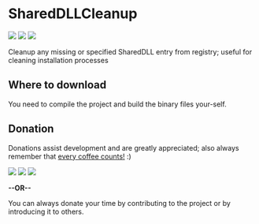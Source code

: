 # SharedDLLCleanup
[![](https://img.shields.io/github/license/falahati/SharedDLLCleanup.svg?style=flat-square)](https://github.com/falahati/SharedDLLCleanup/blob/master/LICENSE)
[![](https://img.shields.io/github/commit-activity/y/falahati/SharedDLLCleanup.svg?style=flat-square)](https://github.com/falahati/SharedDLLCleanup/commits/master)
[![](https://img.shields.io/github/issues/falahati/SharedDLLCleanup.svg?style=flat-square)](https://github.com/falahati/SharedDLLCleanup/issues)

Cleanup any missing or specified SharedDLL entry from registry; useful for cleaning installation processes

## Where to download
You need to compile the project and build the binary files your-self.

## Donation
Donations assist development and are greatly appreciated; also always remember that [every coffee counts!](https://media.makeameme.org/created/one-simply-does-i9k8kx.jpg) :)

[![](https://img.shields.io/badge/fiat-PayPal-8a00a3.svg?style=flat-square)](https://www.paypal.com/cgi-bin/webscr?cmd=_donations&business=WR3KK2B6TYYQ4&item_name=Donation&currency_code=USD&source=url)
[![](https://img.shields.io/badge/crypto-CoinPayments-8a00a3.svg?style=flat-square)](https://www.coinpayments.net/index.php?cmd=_donate&reset=1&merchant=820707aded07845511b841f9c4c335cd&item_name=Donate&currency=USD&amountf=20.00000000&allow_amount=1&want_shipping=0&allow_extra=1)
[![](https://img.shields.io/badge/shetab-ZarinPal-8a00a3.svg?style=flat-square)](https://zarinp.al/@falahati)

**--OR--**

You can always donate your time by contributing to the project or by introducing it to others.
